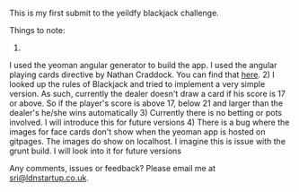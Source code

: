 This is my first submit to the yeildfy blackjack challenge. 

Things to note: 

1)
  I used the yeoman angular generator to build the app. I used the angular playing cards directive by Nathan Craddock. 
  You can find that [here](https://github.com/nkcraddock/angular-playing-cards). 
2) 
  I looked up the rules of Blackjack and tried to implement a very simple version.
  As such, currently the dealer doesn't draw a card if his score is 17 or above. 
  So if the player's score is above 17, below 21 and larger than the dealer's he/she wins automatically
3) 
  Currently there is no betting or pots involved. I will introduce this for future versions
4) 
  There is a bug where the images for face cards don't show when the yeoman app is hosted on gitpages. 
  The images do show on localhost. I imagine this is issue with the grunt build. I will look into it 
  for future versions


Any comments, issues or feedback? Please email me at sri@ldnstartup.co.uk. 


